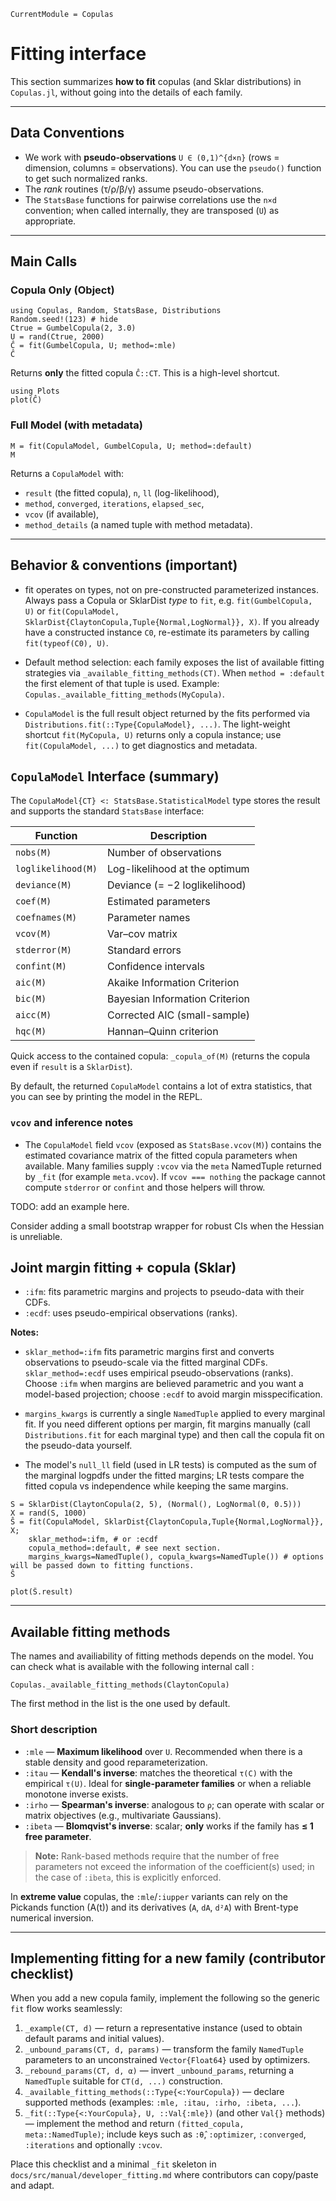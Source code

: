 ```@meta
CurrentModule = Copulas
```

# Fitting interface

This section summarizes **how to fit** copulas (and Sklar distributions) in `Copulas.jl`, without going into the details of each family.

---

## Data Conventions

* We work with **pseudo-observations** `U ∈ (0,1)^{d×n}` (rows = dimension, columns = observations). You can use the `pseudo()` function to get such normalized ranks. 
* The *rank* routines (τ/ρ/β/γ) assume pseudo-observations.
* The `StatsBase` functions for pairwise correlations use the `n×d` convention; when called internally, they are transposed (`U`) as appropriate.

---

## Main Calls

### Copula Only (Object)

```@example fitting_interface
using Copulas, Random, StatsBase, Distributions
Random.seed!(123) # hide
Ctrue = GumbelCopula(2, 3.0)
U = rand(Ctrue, 2000)
Ĉ = fit(GumbelCopula, U; method=:mle)
Ĉ
```

Returns **only** the fitted copula `Ĉ::CT`. This is a high-level shortcut.

```@example fitting_interface
using Plots
plot(Ĉ)
```

### Full Model (with metadata)

```@example fitting_interface
M = fit(CopulaModel, GumbelCopula, U; method=:default)
M
```

Returns a `CopulaModel` with:

* `result` (the fitted copula), `n`, `ll` (log-likelihood),
* `method`, `converged`, `iterations`, `elapsed_sec`,
* `vcov` (if available),
* `method_details` (a named tuple with method metadata).

---

## Behavior & conventions (important)

- fit operates on types, not on pre-constructed parameterized instances. Always pass a Copula or SklarDist *type* to `fit`, e.g. `fit(GumbelCopula, U)` or `fit(CopulaModel, SklarDist{ClaytonCopula,Tuple{Normal,LogNormal}}, X)`. If you already have a constructed instance `C0`, re-estimate its parameters by calling `fit(typeof(C0), U)`.

- Default method selection: each family exposes the list of available fitting strategies via `_available_fitting_methods(CT)`. When `method = :default` the first element of that tuple is used. Example: `Copulas._available_fitting_methods(MyCopula)`.

- `CopulaModel` is the full result object returned by the fits performed via `Distributions.fit(::Type{CopulaModel}, ...)`. The light-weight shortcut `fit(MyCopula, U)` returns only a copula instance; use `fit(CopulaModel, ...)` to get diagnostics and metadata.

## `CopulaModel` Interface (summary)

The `CopulaModel{CT} <: StatsBase.StatisticalModel` type stores the result and supports the standard `StatsBase` interface:

| Function           | Description                     |
| ------------------ | ------------------------------- |
| `nobs(M)`          | Number of observations          |
| `loglikelihood(M)` | Log-likelihood at the optimum   |
| `deviance(M)`      | Deviance (= −2 loglikelihood)   |
| `coef(M)`          | Estimated parameters            |
| `coefnames(M)`     | Parameter names                 |
| `vcov(M)`          | Var–cov matrix                  |
| `stderror(M)`      | Standard errors                 |
| `confint(M)`       | Confidence intervals            |
| `aic(M)`           | Akaike Information Criterion    |
| `bic(M)`           | Bayesian Information Criterion  |
| `aicc(M)`          | Corrected AIC (small-sample)    |
| `hqc(M)`           | Hannan–Quinn criterion          |


Quick access to the contained copula: `_copula_of(M)` (returns the copula even if `result` is a `SklarDist`).

By default, the returned `CopulaModel` contains a lot of extra statistics, that you can see by printing the model in the REPL. 

### `vcov` and inference notes

- The `CopulaModel` field `vcov` (exposed as `StatsBase.vcov(M)`) contains the estimated covariance matrix of the fitted copula parameters when available. Many families supply `:vcov` via the `meta` NamedTuple returned by `_fit` (for example `meta.vcov`). If `vcov === nothing` the package cannot compute `stderror` or `confint` and those helpers will throw.

TODO: add an example here. 

Consider adding a small bootstrap wrapper for robust CIs when the Hessian is unreliable.

## Joint margin fitting + copula (Sklar)

* `:ifm`: fits parametric margins and projects to pseudo-data with their CDFs.
* `:ecdf`: uses pseudo-empirical observations (ranks).

**Notes:**

- `sklar_method=:ifm` fits parametric margins first and converts observations to pseudo-scale via the fitted marginal CDFs. `sklar_method=:ecdf` uses empirical pseudo-observations (ranks). Choose `:ifm` when margins are believed parametric and you want a model-based projection; choose `:ecdf` to avoid margin misspecification.

- `margins_kwargs` is currently a single `NamedTuple` applied to every marginal fit. If you need different options per margin, fit margins manually (call `Distributions.fit` for each marginal type) and then call the copula fit on the pseudo-data yourself.

- The model's `null_ll` field (used in LR tests) is computed as the sum of the marginal logpdfs under the fitted margins; LR tests compare the fitted copula vs independence while keeping the same margins.

```@example fitting_interface
S = SklarDist(ClaytonCopula(2, 5), (Normal(), LogNormal(0, 0.5)))
X = rand(S, 1000)
Ŝ = fit(CopulaModel, SklarDist{ClaytonCopula,Tuple{Normal,LogNormal}}, X;
	sklar_method=:ifm, # or :ecdf
	copula_method=:default, # see next section. 
	margins_kwargs=NamedTuple(), copula_kwargs=NamedTuple()) # options will be passed down to fitting functions. 
Ŝ
```

```@example fitting_interface
plot(Ŝ.result)
```

---

## Available fitting methods

The names and availiability of fitting methods depends on the model. You can check what is available with the following internal call : 

```@example fitting_interface
Copulas._available_fitting_methods(ClaytonCopula)
```

The first method in the list is the one used by default. 

### Short description

* `:mle` — **Maximum likelihood** over `U`. Recommended when there is a stable density and good reparameterization.
* `:itau` — **Kendall's inverse**: matches the theoretical `τ(C)` with the empirical `τ(U)`. Ideal for **single-parameter families** or when a reliable monotone inverse exists.
* `:irho` — **Spearman's inverse**: analogous to `ρ`; can operate with scalar or matrix objectives (e.g., multivariate Gaussians).
* `:ibeta` — **Blomqvist's inverse**: scalar; **only** works if the family has **≤ 1 free parameter**.

> **Note:** Rank-based methods require that the number of free parameters not exceed the information of the coefficient(s) used; in the case of `:ibeta`, this is explicitly enforced.

In **extreme value** copulas, the `:mle`/`:iupper` variants can rely on the Pickands function (A(t)) and its derivatives (`A`, `dA`, `d²A`) with Brent-type numerical inversion.

---

## Implementing fitting for a new family (contributor checklist)

When you add a new copula family, implement the following so the generic `fit` flow works seamlessly:

1. `_example(CT, d)` — return a representative instance (used to obtain default params and initial values).
2. `_unbound_params(CT, d, params)` — transform the family `NamedTuple` parameters to an unconstrained `Vector{Float64}` used by optimizers.
3. `_rebound_params(CT, d, α)` — invert `_unbound_params`, returning a `NamedTuple` suitable for `CT(d, ...)` construction.
4. `_available_fitting_methods(::Type{<:YourCopula})` — declare supported methods (examples:  `:mle, :itau, :irho, :ibeta, ...`).
5. `_fit(::Type{<:YourCopula}, U, ::Val{:mle})` (and other `Val{}` methods) — implement the method and return `(fitted_copula, meta::NamedTuple)`; include keys such as `:θ̂`, `:optimizer`, `:converged`, `:iterations` and optionally `:vcov`.

Place this checklist and a minimal `_fit` skeleton in `docs/src/manual/developer_fitting.md` where contributors can copy/paste and adapt.
````

